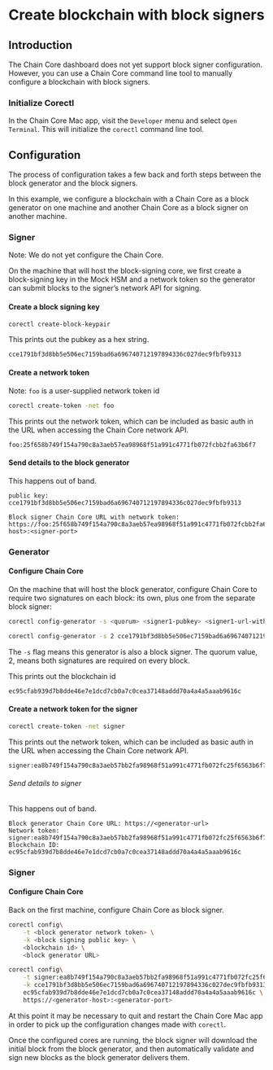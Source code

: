 <!---
In this example, we configure a blockchain with a Chain Core as a block generator on one machine and another Chain Core as a block signer on another machine.
-->

# Create blockchain with block signers

## Introduction

The Chain Core dashboard does not yet support block signer configuration. However, you can use a Chain Core command line tool to manually configure a blockchain with block signers.

### Initialize Corectl

In the Chain Core Mac app, visit the `Developer` menu and select `Open Terminal`. This will initialize the `corectl` command line tool.

## Configuration

The process of configuration takes a few back and forth steps between the block generator and the block signers.

In this example, we configure a blockchain with a Chain Core as a block generator on one machine and another Chain Core as a block signer on another machine.

### Signer

Note: We do not yet configure the Chain Core.

On the machine that will host the block-signing core, we first create a block-signing key in the Mock HSM and a network token so the generator can submit blocks to the signer’s network API for signing.

#### Create a block signing key

```bash
corectl create-block-keypair
```

This prints out the pubkey as a hex string.

```
cce1791bf3d8bb5e506ec7159bad6a696740712197894336c027dec9fbfb9313
```

#### Create a network token

Note: `foo` is a user-supplied network token id

```bash
corectl create-token -net foo
```

This prints out the network token, which can be included as basic auth in the URL when accessing the Chain Core network API.

```
foo:25f658b749f154a790c8a3aeb57ea98968f51a991c4771fb072fcbb2fa63b6f7
```

#### Send details to the block generator

This happens out of band.

```
public key: cce1791bf3d8bb5e506ec7159bad6a696740712197894336c027dec9fbfb9313

Block signer Chain Core URL with network token: https://foo:25f658b749f154a790c8a3aeb57ea98968f51a991c4771fb072fcbb2fa63b6f7@<signer-host>:<signer-port>
```

### Generator

#### Configure Chain Core

On the machine that will host the block generator, configure Chain Core to require two signatures on each block: its own, plus one from the separate block signer:

```bash
corectl config-generator -s <quorum> <signer1-pubkey> <signer1-url-with-network-token>
```

```bash
corectl config-generator -s 2 cce1791bf3d8bb5e506ec7159bad6a696740712197894336c027dec9fbfb9313 https://foo:25f658b749f154a790c8a3aeb57ea98968f51a991c4771fb072fcbb2fa63b6f7@<signer-host>:<signer-port>
```

The `-s` flag means this generator is also a block signer. The quorum value, 2, means both signatures are required on every block.

This prints out the blockchain id

```
ec95cfab939d7b8dde46e7e1dcd7cb0a7c0cea37148addd70a4a4a5aaab9616c
```

#### Create a network token for the signer

```bash
corectl create-token -net signer
```

This prints out the network token,  which can be included as basic auth in the URL when accessing the Chain Core network API.

```
signer:ea8b749f154a790c8a3aeb57bb2fa98968f51a991c4771fb072fc25f6563b6f7
```

###### Send details to signer

This happens out of band.

```
Block generator Chain Core URL: https://<generator-url>
Network token: signer:ea8b749f154a790c8a3aeb57bb2fa98968f51a991c4771fb072fc25f6563b6f7
Blockchain ID: ec95cfab939d7b8dde46e7e1dcd7cb0a7c0cea37148addd70a4a4a5aaab9616c
```

### Signer

#### Configure Chain Core

Back on the first machine, configure Chain Core as block signer.

```bash
corectl config\
    -t <block generator network token> \
    -k <block signing public key> \
    <blockchain id> \
    <block generator URL>
```

```bash
corectl config\
    -t signer:ea8b749f154a790c8a3aeb57bb2fa98968f51a991c4771fb072fc25f6563b6f7 \
    -k cce1791bf3d8bb5e506ec7159bad6a696740712197894336c027dec9fbfb9313 \
    ec95cfab939d7b8dde46e7e1dcd7cb0a7c0cea37148addd70a4a4a5aaab9616c \
    https://<generator-host>:<generator-port>
```

At this point it may be necessary to quit and restart the Chain Core Mac app in order to pick up the configuration changes made with `corectl`.

Once the configured cores are running, the block signer will download the initial block from the block generator, and then automatically validate and sign new blocks as the block generator delivers them.
